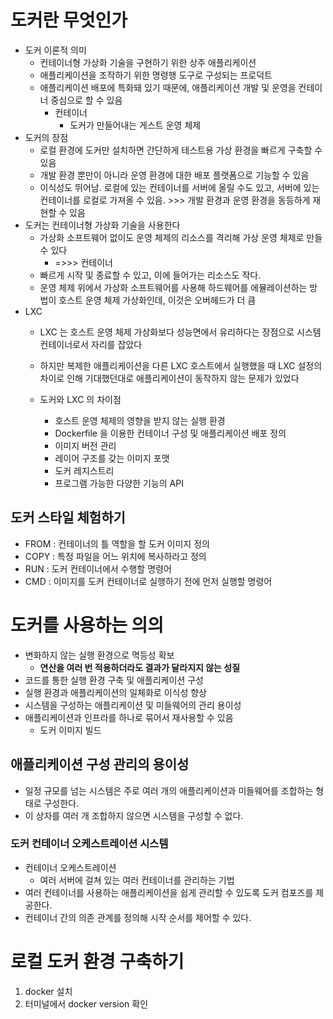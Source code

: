 # 도커란 무엇인가

- 도커 이론적 의미
    - 컨테이너형 가상화 기술을 구현하기 위한 상주 애플리케이션
    - 애플리케이션을 조작하기 위한 명령행 도구로 구성되는 프로덕트
    - 애플리케이션 배포에 특화돼 있기 때문에, 애플리케이션 개발 및 운영을 컨테이너 중심으로 할 수 있음
        - 컨테이너
           - 도커가 만들어내는 게스트 운영 체제
- 도커의 장점
    - 로컬 환경에 도커만 설치하면 간단하게 테스트용 가상 환경을 빠르게 구축할 수 있음
    - 개발 환경 뿐만이 아니라 운영 환경에 대한 배포 플랫폼으로 기능할 수 있음
    - 이식성도 뛰어남. 로컬에 있는 컨테이너를 서버에 올릴 수도 있고, 서버에 있는 컨테이너를 로컬로 가져올 수 있음. >>> 개발 환경과 운영 환경을 동등하게 재현할 수 있음
- 도커는 컨테이너형 가상화 기술을 사용한다
    - 가상화 소프트웨어 없이도 운영 체제의 리소스를 격리해 가상 운영 체제로 만들 수 있다
        - =>>> 컨테이너
    - 빠르게 시작 및 종료할 수 있고, 이에 들어가는 리소스도 작다.
    - 운영 체제 위에서 가상화 소프트웨어를 사용해 하드웨어를 에뮬레이션하는 방법이 호스트 운영 체제 가상화인데, 이것은 오버헤드가 더 큼
- LXC
    - LXC 는 호스트 운영 체제 가상화보다 성능면에서 유리하다는 장점으로 시스템 컨테이너로서 자리를 잡았다
    - 하지만 복제한 애플리케이션을 다른 LXC 호스트에서 실행했을 때 LXC 설정의 차이로 인해 기대했던대로 애플리케이션이 동작하지 않는 문제가 있었다
    
    - 도커와 LXC 의 차이점
        - 호스트 운영 체제의 영향을 받지 않는 실행 환경
        - Dockerfile 을 이용한 컨테이너 구성 및 애플리케이션 배포 정의
        - 이미지 버전 관리
        - 레이어 구조를 갖는 이미지 포맷
        - 도커 레지스트리
        - 프로그램 가능한 다양한 기능의 API

## 도커 스타일 체험하기

- FROM : 컨테이너의 틀 역할을 할 도커 이미지 정의
- COPY : 특정 파일을 어느 위치에 복사하라고 정의
- RUN : 도커 컨테이너에서 수행할 명령어
- CMD : 이미지를 도커 컨테이너로 실행하기 전에 먼저 실행할 명령어

# 도커를 사용하는 의의

- 변화하지 않는 실행 환경으로 멱등성 확보
    - **연산을 여러 번 적용하더라도 결과가 달라지지 않는 성질**
- 코드를 통한 실행 환경 구축 및 애플리케이션 구성
- 실행 환경과 애플리케이션의 일체화로 이식성 향상
- 시스템을 구성하는 애플리케이션 및 미들웨어의 관리 용이성
- 애플리케이션과 인프라를 하나로 묶어서 재사용할 수 있음
    - 도커 이미지 빌드

## 애플리케이션 구성 관리의 용이성

- 일정 규모를 넘는 시스템은 주로 여러 개의 애플리케이션과 미들웨어를 조합하는 형태로 구성한다.
- 이 상자를 여러 개 조합하지 않으면 시스템을 구성할 수 없다.

### 도커 컨테이너 오케스트레이션 시스템

- 컨테이너 오케스트레이션
    - 여러 서버에 걸쳐 있는 여러 컨테이너를 관리하는 기법
- 여러 컨테이너를 사용하는 애플리케이션을 쉽게 관리할 수 있도록 도커 컴포즈를 제공한다.
- 컨테이너 간의 의존 관계를 정의해 시작 순서를 제어할 수 있다.

# 로컬 도커 환경 구축하기

1. docker  설치
2. 터미널에서 docker version 확인
